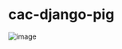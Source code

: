 # cac-django-pig
![image](https://github.com/gal-eze/cac-django-pig/assets/72532090/96ac69fc-174d-4f4a-b550-193d1412c3ff)
